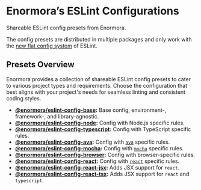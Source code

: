 # Enormora’s ESLint Configurations

Shareable ESLint config presets from Enormora.

The config presets are distributed in multiple packages and only work with the [new flat config system](https://eslint.org/docs/latest/use/configure/configuration-files-new) of ESLint.

## Presets Overview

Enormora provides a collection of shareable ESLint config presets to cater to various project types and requirements. Choose the configuration that best aligns with your project's needs for seamless linting and consistent coding styles.

-   **[@enormora/eslint-config-base](./base.md):** Base config, environment-, framework-, and library-agnostic.
-   **[@enormora/eslint-config-node](./node.md):** Config with Node.js specific rules.
-   **[@enormora/eslint-config-typescript](./typescript.md):** Config with TypeScript specific rules.
-   **[@enormora/eslint-config-ava](./ava.md):** Config with [`ava`](https://ava.li/) specific rules.
-   **[@enormora/eslint-config-mocha](./mocha.md):** Config with [`mocha`](https://mochajs.org/) specific rules.
-   **[@enormora/eslint-config-browser](./browser.md):** Config with browser-specific rules.
-   **[@enormora/eslint-config-react](./react.md):** Config with [`react`](https://react.dev/) specific rules.
-   **[@enormora/eslint-config-react-jsx](./react-jsx.md):** Adds JSX support for `react`.
-   **[@enormora/eslint-config-react-tsx](./react-tsx.md):** Adds JSX support for `react` and `typescript`.
